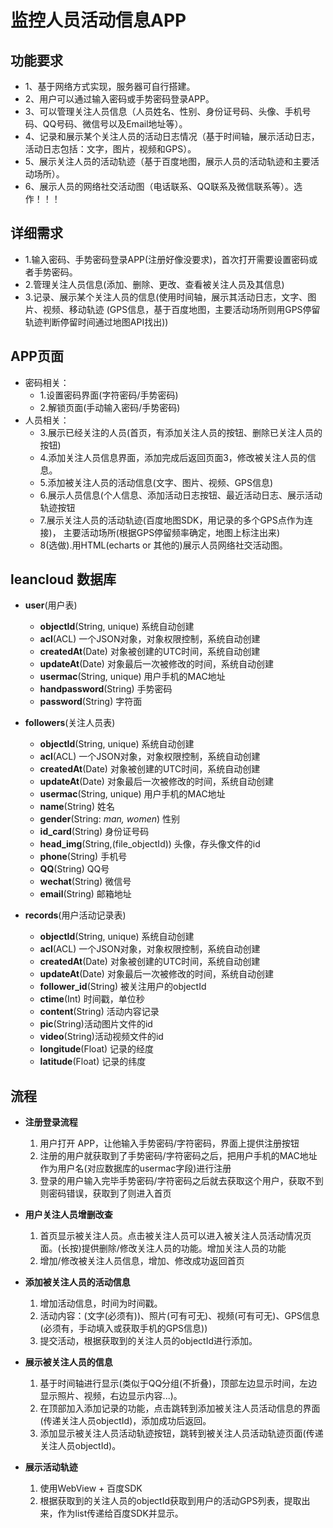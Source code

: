 # 监控人员活动信息APP

## 功能要求
- 1、基于网络方式实现，服务器可自行搭建。
- 2、用户可以通过输入密码或手势密码登录APP。
- 3、可以管理关注人员信息（人员姓名、性别、身份证号码、头像、手机号码、QQ号码、微信号以及Email地址等）。
- 4、记录和展示某个关注人员的活动日志情况（基于时间轴，展示活动日志，活动日志包括：文字，图片，视频和GPS）。
- 5、展示关注人员的活动轨迹（基于百度地图，展示人员的活动轨迹和主要活动场所）。
- 6、展示人员的网络社交活动图（电话联系、QQ联系及微信联系等）。选作！！！


## 详细需求
- 1.输入密码、手势密码登录APP(注册好像没要求)，首次打开需要设置密码或者手势密码。
- 2.管理关注人员信息(添加、删除、更改、查看被关注人员及其信息)
- 3.记录、展示某个关注人员的信息(使用时间轴，展示其活动日志，文字、图片、视频、移动轨迹
  (GPS信息，基于百度地图，主要活动场所则用GPS停留轨迹判断停留时间通过地图API找出))


## APP页面

- 密码相关：
	- 1.设置密码界面(字符密码/手势密码)
	- 2.解锁页面(手动输入密码/手势密码)
- 人员相关：
	- 3.展示已经关注的人员(首页，有添加关注人员的按钮、删除已关注人员的按钮)
	- 4.添加关注人员信息界面，添加完成后返回页面3，修改被关注人员的信息。
	- 5.添加被关注人员的活动信息(文字、图片、视频、GPS信息)
	- 6.展示人员信息(个人信息、添加活动日志按钮、最近活动日志、展示活动轨迹按钮
	- 7.展示关注人员的活动轨迹(百度地图SDK，用记录的多个GPS点作为连接)，
	  主要活动场所(根据GPS停留频率确定，地图上标注出来)
	- 8(选做).用HTML(echarts or 其他的)展示人员网络社交活动图。

## leancloud 数据库
- **user**(用户表)
    - **objectId**(String, unique) 系统自动创建
    - **acl**(ACL) 一个JSON对象，对象权限控制，系统自动创建
    - **createdAt**(Date) 对象被创建的UTC时间，系统自动创建
    - **updateAt**(Date) 对象最后一次被修改的时间，系统自动创建
    - **usermac**(String, unique) 用户手机的MAC地址
    - **handpassword**(String) 手势密码
    - **password**(String) 字符面

- **followers**(关注人员表)
    - **objectId**(String, unique) 系统自动创建
    - **acl**(ACL) 一个JSON对象，对象权限控制，系统自动创建
    - **createdAt**(Date) 对象被创建的UTC时间，系统自动创建
    - **updateAt**(Date) 对象最后一次被修改的时间，系统自动创建
    - **usermac**(String, unique) 用户手机的MAC地址
    - **name**(String) 姓名
    - **gender**(String: *man, women*) 性别
    - **id_card**(String) 身份证号码
    - **head_img**(String,(file_objectId)) 头像，存头像文件的id
    - **phone**(String) 手机号
    - **QQ**(String) QQ号
    - **wechat**(String) 微信号
    - **email**(String) 邮箱地址

- **records**(用户活动记录表)
    - **objectId**(String, unique) 系统自动创建
    - **acl**(ACL) 一个JSON对象，对象权限控制，系统自动创建
    - **createdAt**(Date) 对象被创建的UTC时间，系统自动创建
    - **updateAt**(Date) 对象最后一次被修改的时间，系统自动创建
    - **follower_id**(String) 被关注用户的objectId
    - **ctime**(Int) 时间戳，单位秒
    - **content**(String) 活动内容记录
    - **pic**(String)活动图片文件的id
    - **video**(String)活动视频文件的id
    - **longitude**(Float) 记录的经度
    - **latitude**(Float) 记录的纬度

## 流程
- **注册登录流程**
    1. 用户打开 APP，让他输入手势密码/字符密码，界面上提供注册按钮
    2. 注册的用户就获取到了手势密码/字符密码之后，把用户手机的MAC地址作为用户名(对应数据库的usermac字段)进行注册
    3. 登录的用户输入完毕手势密码/字符密码之后就去获取这个用户，获取不到则密码错误，获取到了则进入首页

- **用户关注人员增删改查**
    1. 首页显示被关注人员。点击被关注人员可以进入被关注人员活动情况页面。(长按)提供删除/修改关注人员的功能。增加关注人员的功能
    2. 增加/修改被关注人员信息，增加、修改成功返回首页

- **添加被关注人员的活动信息**
    1. 增加活动信息，时间为时间戳。
    2. 活动内容：(文字(必须有))、照片(可有可无)、视频(可有可无)、GPS信息(必须有，手动填入或获取手机的GPS信息))
    3. 提交活动，根据获取到的关注人员的objectId进行添加。
    
- **展示被关注人员的信息**
    1. 基于时间轴进行显示(类似于QQ分组(不折叠)，顶部左边显示时间，左边显示照片、视频，右边显示内容...)。
    2. 在顶部加入添加记录的功能，点击跳转到添加被关注人员活动信息的界面(传递关注人员objectId)，添加成功后返回。
    3. 添加显示被关注人员活动轨迹按钮，跳转到被关注人员活动轨迹页面(传递关注人员objectId)。

- **展示活动轨迹**
    1. 使用WebView + 百度SDK
    2. 根据获取到的关注人员的objectId获取到用户的活动GPS列表，提取出来，作为list传递给百度SDK并显示。
